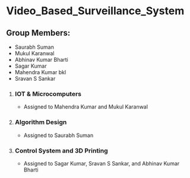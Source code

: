 # Video_Based_Surveillance_System
## Group Members:
- Saurabh Suman
- Mukul Karanwal
- Abhinav Kumar Bharti
- Sagar Kumar
- Mahendra Kumar bkl
- Sravan S Sankar
1. ### IOT & Microcomputers 
      - Assigned to Mahendra Kumar and Mukul Karanwal
2. ### Algorithm Design
      - Assigned to Saurabh Suman
3. ### Control System and 3D Printing
      - Assigned to Sagar Kumar, Sravan S Sankar, and Abhinav Kumar Bharti
